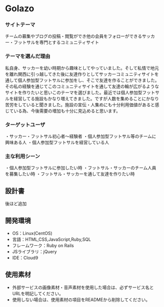 

# Golazo

### サイトテーマ
チームの募集やブログの投稿・閲覧ができ他の会員をフォローができるサッカー・フットサルを専門とするコミュニティサイト

### テーマを選んだ理由
私自身、サッカーを幼い時期から趣味としてやっていました。そして私情で地元を離れ関西に引っ越してきた後に友達作りとしてサッカーコミュニティサイトを通して個人参加型フットサルに参加をし、そこで友達を作ることができました。その私の経験を通じてこのコミュニティサイトを通して友達の輪が広がるようなサイトを作りたいと思いこのテーマを選びました。最近では個人参加型フットサルを経営してる施設もかなり増えてきました。ですが人数を集めることにかなり苦労をしていると聞きました。施設の宣伝・人集めにも十分利用価値があると感じている為、今後需要の増加も十分に見込めると思います。

### ターゲットユーザ
・サッカー・フットサル初心者～経験者
・個人参加型フットサル等のチームに興味ある人
・個人参加型フットサルを経営している人


### 主な利用シーン
・個人参加型フットサルに参加したい時
・フットサル・サッカーのチーム人員を募集したい時
・フットサル・サッカーを通して友達を作りたい時

## 設計書
後ほど追加

## 開発環境
- OS：Linux(CentOS)
- 言語：HTML,CSS,JavaScript,Ruby,SQL
- フレームワーク：Ruby on Rails
- JSライブラリ：jQuery
- IDE：Cloud9

## 使用素材
- 外部サービスの画像素材・音声素材を使用した場合は、必ずサービス名とURLを明記してください。
- 使用しない場合は、使用素材の項目をREADMEから削除してください。